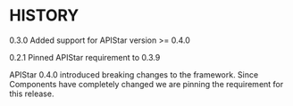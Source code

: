 # HISTORY

0.3.0 Added support for APIStar version >= 0.4.0

0.2.1 Pinned APIStar requirement to 0.3.9

APIStar 0.4.0 introduced breaking changes to the framework. Since Components have completely changed we are pinning the requirement for this release.
